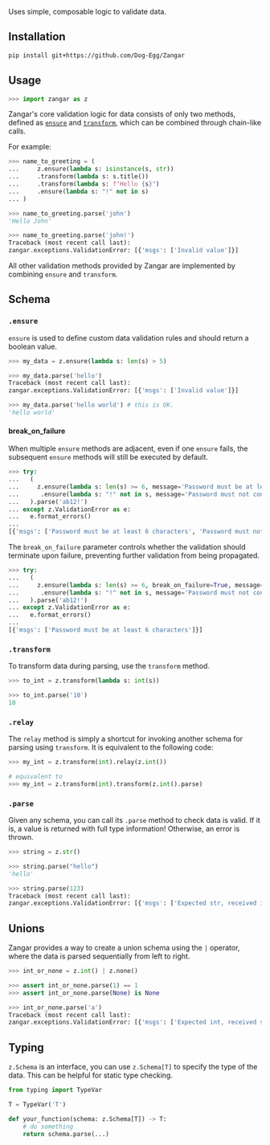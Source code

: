 Uses simple, composable logic to validate data.

## Installation

```sh
pip install git+https://github.com/Dog-Egg/Zangar
```

## Usage

```py
>>> import zangar as z

```

Zangar's core validation logic for data consists of only two methods, defined as [`ensure`](#ensure) and [`transform`](#transform), which can be combined through chain-like calls.

For example:

```py
>>> name_to_greeting = (
...     z.ensure(lambda s: isinstance(s, str))
...     .transform(lambda s: s.title())
...     .transform(lambda s: f"Hello {s}")
...     .ensure(lambda s: "!" not in s)
... )

>>> name_to_greeting.parse('john')
'Hello John'

>>> name_to_greeting.parse('john!')
Traceback (most recent call last):
zangar.exceptions.ValidationError: [{'msgs': ['Invalid value']}]

```

All other validation methods provided by Zangar are implemented by combining `ensure` and `transform`.

## Schema

### `.ensure`

`ensure` is used to define custom data validation rules and should return a boolean value.

```py
>>> my_data = z.ensure(lambda s: len(s) > 5)

>>> my_data.parse('hello')
Traceback (most recent call last):
zangar.exceptions.ValidationError: [{'msgs': ['Invalid value']}]

>>> my_data.parse('hello world') # this is OK.
'hello world'

```

#### break_on_failure

When multiple `ensure` methods are adjacent, even if one `ensure` fails, the subsequent `ensure` methods will still be executed by default.

```py
>>> try:
...   (
...     z.ensure(lambda s: len(s) >= 6, message='Password must be at least 6 characters')
...      .ensure(lambda s: "!" not in s, message='Password must not contain !')
...   ).parse('ab12!')
... except z.ValidationError as e:
...   e.format_errors()
...
[{'msgs': ['Password must be at least 6 characters', 'Password must not contain !']}]

```

The `break_on_failure` parameter controls whether the validation should terminate upon failure, preventing further validation from being propagated.

```py
>>> try:
...   (
...     z.ensure(lambda s: len(s) >= 6, break_on_failure=True, message='Password must be at least 6 characters')
...      .ensure(lambda s: "!" not in s, message='Password must not contain !')
...   ).parse('ab12!')
... except z.ValidationError as e:
...   e.format_errors()
...
[{'msgs': ['Password must be at least 6 characters']}]

```

### `.transform`

To transform data during parsing, use the `transform` method.

```py
>>> to_int = z.transform(lambda s: int(s))

>>> to_int.parse('10')
10

```

### `.relay`

The `relay` method is simply a shortcut for invoking another schema for parsing using `transform`.
It is equivalent to the following code:

```py
>>> my_int = z.transform(int).relay(z.int())

# equivalent to
>>> my_int = z.transform(int).transform(z.int().parse)

```

### `.parse`

Given any schema, you can call its `.parse` method to check data is valid. If it is, a value is returned with full type information! Otherwise, an error is thrown.

```py
>>> string = z.str()

>>> string.parse("hello")
'hello'

>>> string.parse(123)
Traceback (most recent call last):
zangar.exceptions.ValidationError: [{'msgs': ['Expected str, received int']}]

```

## Unions

Zangar provides a way to create a union schema using the `|` operator, where the data is parsed sequentially from left to right.

```py
>>> int_or_none = z.int() | z.none()

>>> assert int_or_none.parse(1) == 1
>>> assert int_or_none.parse(None) is None

>>> int_or_none.parse('a')
Traceback (most recent call last):
zangar.exceptions.ValidationError: [{'msgs': ['Expected int, received str', 'Expected NoneType, received str']}]

```

## Typing

`z.Schema` is an interface, you can use `z.Schema[T]` to specify the type of the data. This can be helpful for static type checking.

```py
from typing import TypeVar

T = TypeVar('T')

def your_function(schema: z.Schema[T]) -> T:
    # do something
    return schema.parse(...)
```
